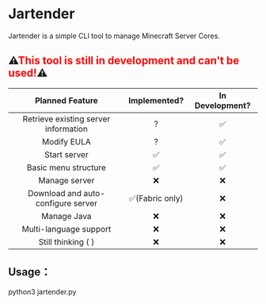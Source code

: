 # Jartender
Jartender is a simple CLI tool to manage Minecraft Server Cores.

## ⚠<font color=red>This tool is still in development and can't be used!</font>⚠

|                Planned Feature                | Implemented? | In Development? |
|:---------------------------------------------:|:------------:|:---------------:|
|     Retrieve existing server information      |      ?       |       ✅        |
|                  Modify EULA                  |      ?       |       ✅        |
|                 Start server                  |      ✅      |       ✅        |
|             Basic menu structure              |      ✅      |       ✅        |
|                 Manage server                 |      ❌      |       ❌        |
|      Download and auto-configure server       |✅(Fabric only)|       ❌        |
|                  Manage Java                  |      ❌      |       ❌        |
|            Multi-language support             |      ❌      |       ❌        |
|              Still thinking ( )               |      ❌      |       ❌        |


## Usage：
python3 jartender.py
